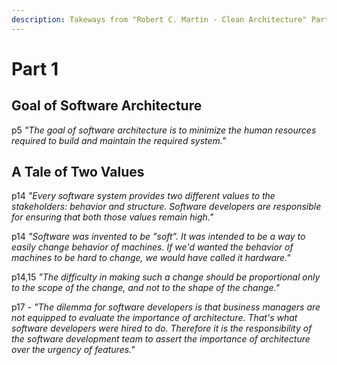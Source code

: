 ```yaml
---
description: Takeways from "Robert C. Martin - Clean Architecture" Part 1
---
```


# Part 1

## Goal of Software Architecture

p5 _"The goal of software architecture is to minimize the human resources required to build and maintain the required system."_

## A Tale of Two Values

p14 _"Every software system provides two different values to the stakeholders: behavior and structure. Software developers are responsible for ensuring that both those values remain high."_

p14 _"Software was invented to be "soft". It was intended to be a way to easily change behavior of machines. If we'd wanted the behavior of machines to be hard to change, we would have called it hardware."_

p14,15 _"The difficulty in making such a change should be proportional only to the scope of the change, and not to the shape of the change."_

p17 - _"The dilemma for software developers is that business managers are not equipped to evaluate the importance of architecture. That's what software developers were hired to do. Therefore it is the responsibility of the software development team to assert the importance of architecture over the urgency of features."_

